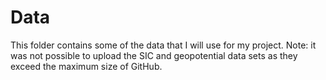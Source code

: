 # Data
This folder contains some of the data that I will use for my project. Note: it was not possible to upload the SIC and geopotential data sets as they exceed the maximum size of GitHub.
